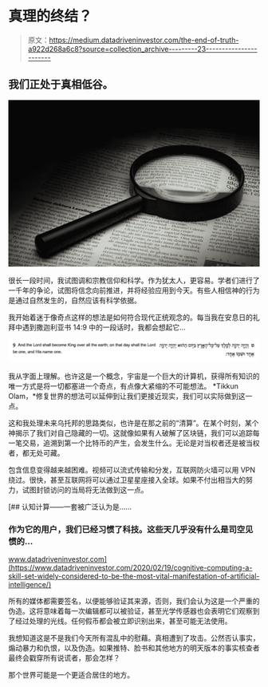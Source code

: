 # 真理的终结？

> 原文：<https://medium.datadriveninvestor.com/the-end-of-truth-a922d268a6c8?source=collection_archive---------23----------------------->

## 我们正处于真相低谷。

![](img/3d9d4ed8eae168c38f6eb1558315ed71.png)

很长一段时间，我试图调和宗教信仰和科学。作为犹太人，更容易。学者们进行了一千年的争论，试图将信念向前推进，并将经验应用到今天。有些人相信神的行为是通过自然发生的，自然应该有科学依据。

我开始着迷于像奇点这样的想法是如何符合现代正统观念的。每当我在安息日的礼拜中遇到撒迦利亚书 14:9 中的一段话时，我都会想起它…

![](img/dd84daefa777fa53b030b78653994663.png)

我从字面上理解。也许这是一个概念，宇宙是一个巨大的计算机，获得所有知识的唯一方式是将一切都塞进一个奇点，有点像大紧缩的不可能想法。 *Tikkun Olam，*修复世界的想法可以延伸到让我们更接近现实，我们可以实际做到这一点。

这和我处理未来乌托邦的思路类似，也许是在那之前的“清算”。在某个时刻，某个神揭示了我们对自己隐藏的一切。这就像如果有人破解了区块链，我们可以追踪每一笔交易，追溯到第一个比特币的产生，会发生什么。无论是对当权者还是被当权者，都无处可藏。

包含信息变得越来越困难。视频可以流式传输和分发，互联网防火墙可以用 VPN 绕过。很快，甚至互联网将可以通过卫星星座接入全球。如果不付出相当大的努力，试图封锁访问的当局将无法做到这一点。

[](https://www.datadriveninvestor.com/2020/02/19/cognitive-computing-a-skill-set-widely-considered-to-be-the-most-vital-manifestation-of-artificial-intelligence/) [## 认知计算——一套被广泛认为是……

### 作为它的用户，我们已经习惯了科技。这些天几乎没有什么是司空见惯的…

www.datadriveninvestor.com](https://www.datadriveninvestor.com/2020/02/19/cognitive-computing-a-skill-set-widely-considered-to-be-the-most-vital-manifestation-of-artificial-intelligence/) 

所有的媒体都需要签名，以便能够验证其来源，否则，我们会认为这是一个严重的伪造。这将意味着每一次编辑都可以被验证，甚至光学传感器也会表明它们观察到了经过处理的光线。任何假币都会被立即识别出来，甚至可能无法使用。

我想知道这是不是我们今天所有混乱中的慰藉。真相遭到了攻击。公然否认事实，煽动暴力和仇恨，以及伪造。如果推特、脸书和其他地方的明天版本的事实核查者最终会戳穿所有说谎者，那会怎样？

那个世界可能是一个更适合居住的地方。